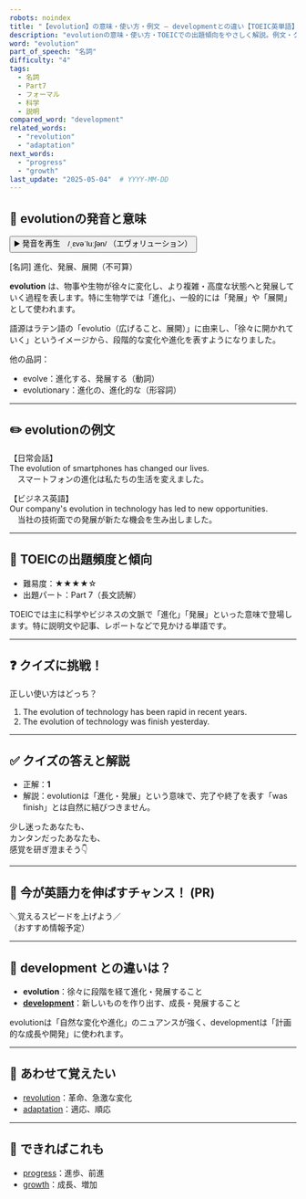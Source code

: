 ```yaml
---
robots: noindex
title: "【evolution】の意味・使い方・例文 ― developmentとの違い【TOEIC英単語】"
description: "evolutionの意味・使い方・TOEICでの出題傾向をやさしく解説。例文・クイズ付きでdevelopmentとの違いもわかりやすく学べます。"
word: "evolution"
part_of_speech: "名詞"
difficulty: "4"
tags:
  - 名詞
  - Part7
  - フォーマル
  - 科学
  - 説明
compared_word: "development"
related_words:
  - "revolution"
  - "adaptation"
next_words:
  - "progress"
  - "growth"
last_update: "2025-05-04"  # YYYY-MM-DD
---
```


## 🔰 evolutionの発音と意味

<button class="play-audio" onclick="playTTS('evolution')">
  <span class="play-audio-main">
    ▶️ 発音を再生　/ˌɛvəˈluːʃən/
  </span>
  <span class="play-audio-sub">
    （エヴォリューション）
  </span>
</button>

[名詞] 進化、発展、展開（不可算）

**evolution** は、物事や生物が徐々に変化し、より複雑・高度な状態へと発展していく過程を表します。特に生物学では「進化」、一般的には「発展」や「展開」として使われます。

語源はラテン語の「evolutio（広げること、展開）」に由来し、「徐々に開かれていく」というイメージから、段階的な変化や進化を表すようになりました。

他の品詞：  
- evolve：進化する、発展する（動詞）
- evolutionary：進化の、進化的な（形容詞）

---

## ✏️ evolutionの例文

【日常会話】  
The evolution of smartphones has changed our lives.  
　スマートフォンの進化は私たちの生活を変えました。

【ビジネス英語】  
Our company's evolution in technology has led to new opportunities.  
　当社の技術面での発展が新たな機会を生み出しました。

---

## 🎯 TOEICの出題頻度と傾向

- 難易度：★★★★☆
- 出題パート：Part 7（長文読解）

TOEICでは主に科学やビジネスの文脈で「進化」「発展」といった意味で登場します。特に説明文や記事、レポートなどで見かける単語です。

---

## ❓ クイズに挑戦！

正しい使い方はどっち？

1. The evolution of technology has been rapid in recent years.  
2. The evolution of technology was finish yesterday.

---

## ✅ クイズの答えと解説

- 正解：**1**
- 解説：evolutionは「進化・発展」という意味で、完了や終了を表す「was finish」とは自然に結びつきません。

少し迷ったあなたも、  
カンタンだったあなたも、  
感覚を研ぎ澄まそう👇️

---

## 🚀 今が英語力を伸ばすチャンス！ (PR)

<div class="info-center">
＼覚えるスピードを上げよう／<br>  
（おすすめ情報予定）
</div>

---

## 🤔  development との違いは？

- **evolution**：徐々に段階を経て進化・発展すること
- **[development](/word/development/)**：新しいものを作り出す、成長・発展すること

evolutionは「自然な変化や進化」のニュアンスが強く、developmentは「計画的な成長や開発」に使われます。

---

## 🧩 あわせて覚えたい

- [revolution](/word/revolution/)：革命、急激な変化
- [adaptation](/word/adaptation/)：適応、順応

---

## 📖 できればこれも

- [progress](/word/progress/)：進歩、前進
- [growth](/word/growth/)：成長、増加

<!-- cvid: aid39_bid17 -->
